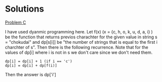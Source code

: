 # Solutions

[Problem C](https://atcoder.jp/contests/abc211/tasks/abc211_c)

I have used dyanmic programming here. Let f(x) (x = {c, h, o, k, u, d, a, i} ) be the function that returns previos charachter for the given value in string s = "chokudai" and dp[s[i]] be "the number of strings that is equal to the first i charchter of s". Then there is the following recurrence. Note
that for the values of dp[i] where i is not in s we don't care since we don't need them.

    dp[i] = dp[i] + 1 (if i == 'c')
    dp[i] = dp[i] + dp[f(i)]

Then the answer is dp['i']

